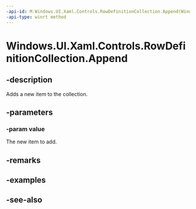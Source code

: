 ```yaml
---
-api-id: M:Windows.UI.Xaml.Controls.RowDefinitionCollection.Append(Windows.UI.Xaml.Controls.RowDefinition)
-api-type: winrt method
---
```


<!-- Method syntax
public void Append(Windows.UI.Xaml.Controls.RowDefinition value)
-->

# Windows.UI.Xaml.Controls.RowDefinitionCollection.Append

## -description
Adds a new item to the collection.



## -parameters
### -param value
The new item to add.

## -remarks

## -examples

## -see-also
